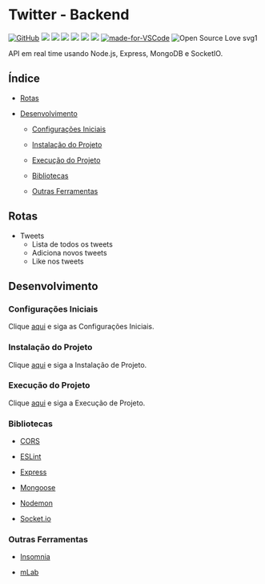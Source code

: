 # Twitter - Backend

[![GitHub](https://img.shields.io/github/license/mashape/apistatus.svg)](https://github.com/osvaldokalvaitir/twitter-backend/blob/master/LICENSE)
![](https://img.shields.io/github/package-json/v/osvaldokalvaitir/twitter-backend.svg)
![](https://img.shields.io/github/last-commit/osvaldokalvaitir/twitter-backend.svg?color=red)
![](https://img.shields.io/github/languages/top/osvaldokalvaitir/twitter-backend.svg?color=yellow)
![](https://img.shields.io/github/languages/count/osvaldokalvaitir/twitter-backend.svg?color=lightgrey)
![](https://img.shields.io/github/languages/code-size/osvaldokalvaitir/twitter-backend.svg)
![](https://img.shields.io/github/repo-size/osvaldokalvaitir/twitter-backend.svg?color=blueviolet)
[![made-for-VSCode](https://img.shields.io/badge/Made%20for-VSCode-1f425f.svg)](https://code.visualstudio.com/)
![Open Source Love svg1](https://badges.frapsoft.com/os/v1/open-source.svg?v=103)

API em real time usando Node.js, Express, MongoDB e SocketIO.

## Índice

- [Rotas](#rotas)

- [Desenvolvimento](#desenvolvimento)

  - [Configurações Iniciais](#configurações-iniciais)

  - [Instalação do Projeto](#instalação-do-projeto)

  - [Execução do Projeto](#execução-do-projeto)

  - [Bibliotecas](#bibliotecas)

  - [Outras Ferramentas](#outras-ferramentas)

## Rotas

- Tweets
  - Lista de todos os tweets
  - Adiciona novos tweets
  - Like nos tweets

## Desenvolvimento

### Configurações Iniciais

Clique [aqui](https://github.com/osvaldokalvaitir/projects-settings/blob/master/README.md) e siga as Configurações Iniciais.

### Instalação do Projeto

Clique [aqui](https://github.com/osvaldokalvaitir/projects-settings/blob/master/nodejs/nodejs.md) e siga a Instalação de Projeto.

### Execução do Projeto

Clique [aqui](https://github.com/osvaldokalvaitir/projects-settings/blob/master/nodejs/nodejs.md) e siga a Execução de Projeto.

### Bibliotecas

- [CORS](https://github.com/osvaldokalvaitir/projects-settings/blob/master/nodejs/libs/cors.md)

- [ESLint](https://github.com/osvaldokalvaitir/projects-settings/blob/master/nodejs/libs/eslint.md)

- [Express](https://github.com/osvaldokalvaitir/projects-settings/blob/master/nodejs/libs/express.md)

- [Mongoose](https://github.com/osvaldokalvaitir/projects-settings/blob/master/nodejs/libs/mongoose.md)

- [Nodemon](https://github.com/osvaldokalvaitir/projects-settings/blob/master/nodejs/libs/nodemon.md)

- [Socket.io](https://github.com/osvaldokalvaitir/projects-settings/blob/master/nodejs/libs/socketio.md)

### Outras Ferramentas

- [Insomnia](https://github.com/osvaldokalvaitir/projects-settings/blob/master/api/insomnia.md)

- [mLab](https://github.com/osvaldokalvaitir/projects-settings/blob/master/database/mongodb/mlab.md)
